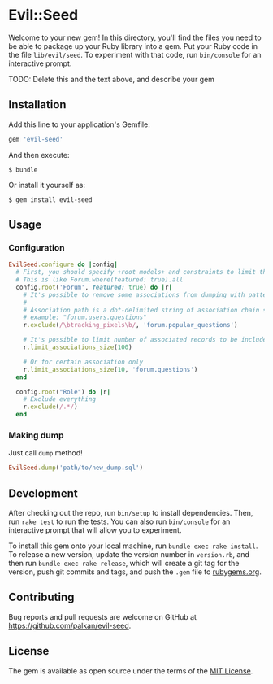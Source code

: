 # Evil::Seed

Welcome to your new gem! In this directory, you'll find the files you need to be able to package up your Ruby library into a gem. Put your Ruby code in the file `lib/evil/seed`. To experiment with that code, run `bin/console` for an interactive prompt.

TODO: Delete this and the text above, and describe your gem

## Installation

Add this line to your application's Gemfile:

```ruby
gem 'evil-seed'
```

And then execute:

    $ bundle

Or install it yourself as:

    $ gem install evil-seed

## Usage


### Configuration

```ruby
EvilSeed.configure do |config|
  # First, you should specify +root models+ and constraints to limit the dumping quantity:
  # This is like Forum.where(featured: true).all
  config.root('Forum', featured: true) do |r|
    # It's possible to remove some associations from dumping with pattern of association path to exclude
    #
    # Association path is a dot-delimited string of association chain starting from model itself:
    # example: "forum.users.questions"
    r.exclude(/\btracking_pixels\b/, 'forum.popular_questions')

    # It's possible to limit number of associated records to be included into dump for all associations
    r.limit_associations_size(100)

    # Or for certain association only
    r.limit_associations_size(10, 'forum.questions')
  end

  config.root("Role") do |r|
    # Exclude everything
    r.exclude(/.*/)
  end
```

### Making dump

Just call `dump` method!

```ruby
EvilSeed.dump('path/to/new_dump.sql')
```

## Development

After checking out the repo, run `bin/setup` to install dependencies. Then, run `rake test` to run the tests. You can also run `bin/console` for an interactive prompt that will allow you to experiment.

To install this gem onto your local machine, run `bundle exec rake install`. To release a new version, update the version number in `version.rb`, and then run `bundle exec rake release`, which will create a git tag for the version, push git commits and tags, and push the `.gem` file to [rubygems.org](https://rubygems.org).

## Contributing

Bug reports and pull requests are welcome on GitHub at https://github.com/palkan/evil-seed.


## License

The gem is available as open source under the terms of the [MIT License](http://opensource.org/licenses/MIT).
